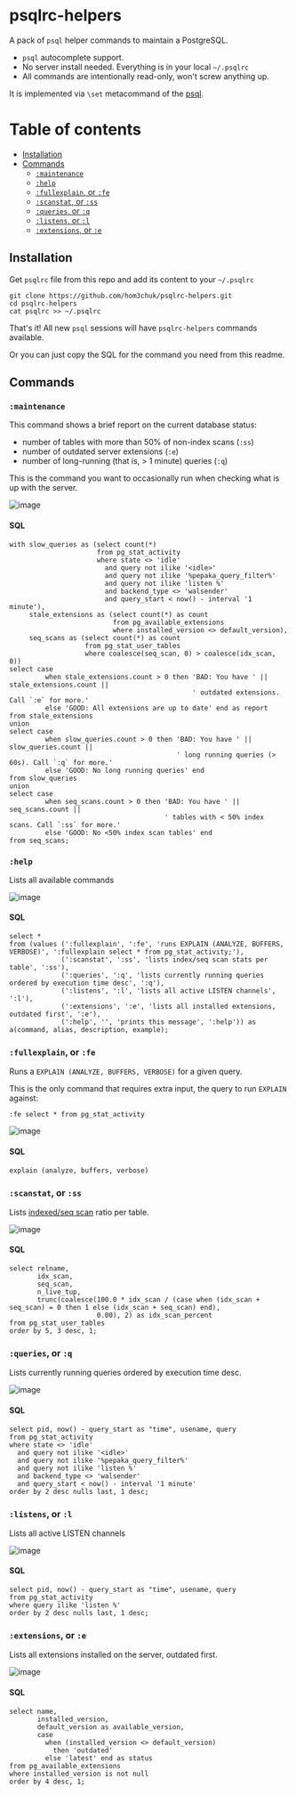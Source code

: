 # psqlrc-helpers
A pack of `psql` helper commands to maintain a PostgreSQL.
- `psql` autocomplete support.
- No server install needed. Everything is in your local `~/.psqlrc`
- All commands are intentionally read-only, won't screw anything up.

It is implemented via `\set` metacommand of the [psql](https://www.postgresql.org/docs/current/app-psql.html#AEN88713).

# Table of contents

  - [Installation](#installation)
  - [Commands](#commands)
    - [`:maintenance`](#maintenance)
    - [`:help`](#help)
    - [`:fullexplain`, or `:fe`](#fullexplain-or-fe)
    - [`:scanstat`, or `:ss`](#scanstat-or-ss)
    - [`:queries`, or `:q`](#queries-or-q)
    - [`:listens`, or `:l`](#listens-or-l)
    - [`:extensions`, or `:e`](#extensions-or-e)

## Installation

Get `psqlrc` file from this repo and add its content to your `~/.psqlrc`

```
git clone https://github.com/hom3chuk/psqlrc-helpers.git
cd psqlrc-helpers
cat psqlrc >> ~/.psqlrc
```

That's it! All new `psql` sessions will have `psqlrc-helpers` commands available.

Or you can just copy the SQL for the command you need from this readme.

## Commands

### `:maintenance`

This command shows a brief report on the current database status:
- number of tables with more than 50% of non-index scans (`:ss`)
- number of outdated server extensions (`:e`)
- number of long-running (that is, > 1 minute) queries (`:q`)

This is the command you want to occasionally run when checking what is up with the server.

![image](https://user-images.githubusercontent.com/3368441/207514591-d120bf9c-78f1-4767-bfb3-ee3f01e57436.png)

#### SQL

```postgresql
with slow_queries as (select count(*)
                      from pg_stat_activity
                      where state <> 'idle'
                        and query not ilike '<idle>'
                        and query not ilike '%pepaka_query_filter%'
                        and query not ilike 'listen %'
                        and backend_type <> 'walsender'
                        and query_start < now() - interval '1 minute'),
     stale_extensions as (select count(*) as count
                          from pg_available_extensions
                          where installed_version <> default_version),
     seq_scans as (select count(*) as count
                   from pg_stat_user_tables
                   where coalesce(seq_scan, 0) > coalesce(idx_scan, 0))
select case
         when stale_extensions.count > 0 then 'BAD: You have ' || stale_extensions.count ||
                                              ' outdated extensions. Call `:e` for more.'
         else 'GOOD: All extensions are up to date' end as report
from stale_extensions
union
select case
         when slow_queries.count > 0 then 'BAD: You have ' || slow_queries.count ||
                                          ' long running queries (> 60s). Call `:q` for more.'
         else 'GOOD: No long running queries' end
from slow_queries
union
select case
         when seq_scans.count > 0 then 'BAD: You have ' || seq_scans.count ||
                                       ' tables with < 50% index scans. Call `:ss` for more.'
         else 'GOOD: No <50% index scan tables' end
from seq_scans;
```

### `:help`

Lists all available commands

![image](https://user-images.githubusercontent.com/3368441/207514851-420b70d2-d59a-48dd-9b5c-815c7d2ab376.png)

#### SQL
```postgresql
select *
from (values (':fullexplain', ':fe', 'runs EXPLAIN (ANALYZE, BUFFERS, VERBOSE)', ':fullexplain select * from pg_stat_activity;'),
             (':scanstat', ':ss', 'lists index/seq scan stats per table', ':ss'),
             (':queries', ':q', 'lists currently running queries ordered by execution time desc', ':q'),
             (':listens', ':l', 'lists all active LISTEN channels', ':l'),
             (':extensions', ':e', 'lists all installed extensions, outdated first', ':e'),
             (':help', '', 'prints this message', ':help')) as a(command, alias, description, example);
```

### `:fullexplain`, or `:fe`

Runs a `EXPLAIN (ANALYZE, BUFFERS, VERBOSE)` for a given query.

This is the only command that requires extra input, the query to run `EXPLAIN` against:

```
:fe select * from pg_stat_activity
```

![image](https://user-images.githubusercontent.com/3368441/207515301-55473798-cd18-48a8-831c-91cf80f7c1fc.png)

#### SQL

```postgresql
explain (analyze, buffers, verbose) 
```

### `:scanstat`, or `:ss`

Lists [indexed/seq scan](https://www.depesz.com/2013/04/27/explaining-the-unexplainable-part-2/) ratio per table.

![image](https://user-images.githubusercontent.com/3368441/207515505-b709427c-63d6-4cf6-a0de-442e37d9840c.png)

#### SQL

```postgresql
select relname,
       idx_scan,
       seq_scan,
       n_live_tup,
       trunc(coalesce(100.0 * idx_scan / (case when (idx_scan + seq_scan) = 0 then 1 else (idx_scan + seq_scan) end),
                      0.00), 2) as idx_scan_percent
from pg_stat_user_tables
order by 5, 3 desc, 1;
```

### `:queries`, or `:q`

Lists currently running queries ordered by execution time desc.

![image](https://user-images.githubusercontent.com/3368441/207515682-ca2e12e1-00d8-4c13-a65f-57af03f16df6.png)

#### SQL

```postgresql
select pid, now() - query_start as "time", usename, query
from pg_stat_activity
where state <> 'idle'
  and query not ilike '<idle>'
  and query not ilike '%pepaka_query_filter%'
  and query not ilike 'listen %'
  and backend_type <> 'walsender'
  and query_start < now() - interval '1 minute'
order by 2 desc nulls last, 1 desc;
```

### `:listens`, or `:l`

Lists all active LISTEN channels

![image](https://user-images.githubusercontent.com/3368441/207515854-4dcaf03f-ca1e-48f2-a3ed-a1505067a563.png)

#### SQL
```postgresql
select pid, now() - query_start as "time", usename, query
from pg_stat_activity
where query ilike 'listen %'
order by 2 desc nulls last, 1 desc;
```

### `:extensions`, or `:e`

Lists all extensions installed on the server, outdated first.

![image](https://user-images.githubusercontent.com/3368441/207516009-ffaa535a-fbb5-4e88-85f4-918a4c1a389a.png)

#### SQL

```postgresql
select name,
       installed_version,
       default_version as available_version,
       case
         when (installed_version <> default_version)
           then 'outdated'
         else 'latest' end as status
from pg_available_extensions
where installed_version is not null
order by 4 desc, 1;
```
